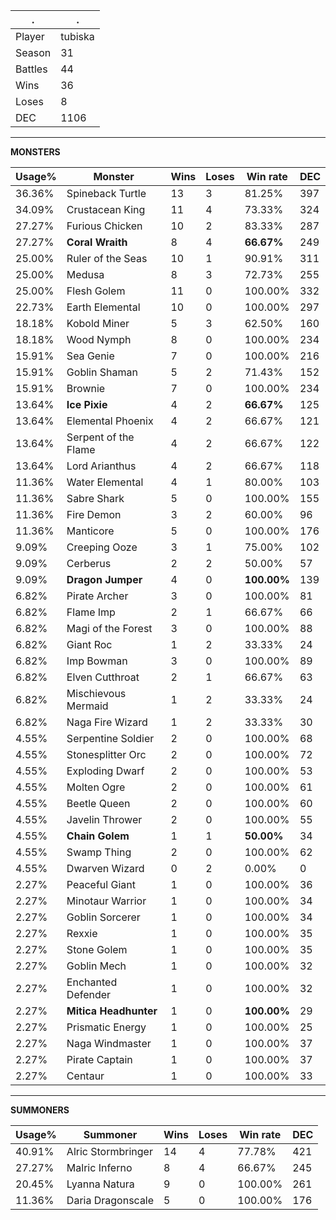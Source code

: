 .|.
|-|-
Player|tubiska
Season|31
Battles|44
Wins|36
Loses|8
DEC|1106

---
**MONSTERS**

Usage%|Monster|Wins|Loses|Win rate|DEC|
-|-|-|-|-|-|
36.36%|Spineback Turtle|13|3|81.25%|397|
34.09%|Crustacean King|11|4|73.33%|324|
27.27%|Furious Chicken|10|2|83.33%|287|
27.27%|**Coral Wraith**|8|4|**66.67%**|249|
25.00%|Ruler of the Seas|10|1|90.91%|311|
25.00%|Medusa|8|3|72.73%|255|
25.00%|Flesh Golem|11|0|100.00%|332|
22.73%|Earth Elemental|10|0|100.00%|297|
18.18%|Kobold Miner|5|3|62.50%|160|
18.18%|Wood Nymph|8|0|100.00%|234|
15.91%|Sea Genie|7|0|100.00%|216|
15.91%|Goblin Shaman|5|2|71.43%|152|
15.91%|Brownie|7|0|100.00%|234|
13.64%|**Ice Pixie**|4|2|**66.67%**|125|
13.64%|Elemental Phoenix|4|2|66.67%|121|
13.64%|Serpent of the Flame|4|2|66.67%|122|
13.64%|Lord Arianthus|4|2|66.67%|118|
11.36%|Water Elemental|4|1|80.00%|103|
11.36%|Sabre Shark|5|0|100.00%|155|
11.36%|Fire Demon|3|2|60.00%|96|
11.36%|Manticore|5|0|100.00%|176|
9.09%|Creeping Ooze|3|1|75.00%|102|
9.09%|Cerberus|2|2|50.00%|57|
9.09%|**Dragon Jumper**|4|0|**100.00%**|139|
6.82%|Pirate Archer|3|0|100.00%|81|
6.82%|Flame Imp|2|1|66.67%|66|
6.82%|Magi of the Forest|3|0|100.00%|88|
6.82%|Giant Roc|1|2|33.33%|24|
6.82%|Imp Bowman|3|0|100.00%|89|
6.82%|Elven Cutthroat|2|1|66.67%|63|
6.82%|Mischievous Mermaid|1|2|33.33%|24|
6.82%|Naga Fire Wizard|1|2|33.33%|30|
4.55%|Serpentine Soldier|2|0|100.00%|68|
4.55%|Stonesplitter Orc|2|0|100.00%|72|
4.55%|Exploding Dwarf|2|0|100.00%|53|
4.55%|Molten Ogre|2|0|100.00%|61|
4.55%|Beetle Queen|2|0|100.00%|60|
4.55%|Javelin Thrower|2|0|100.00%|55|
4.55%|**Chain Golem**|1|1|**50.00%**|34|
4.55%|Swamp Thing|2|0|100.00%|62|
4.55%|Dwarven Wizard|0|2|0.00%|0|
2.27%|Peaceful Giant|1|0|100.00%|36|
2.27%|Minotaur Warrior|1|0|100.00%|34|
2.27%|Goblin Sorcerer|1|0|100.00%|34|
2.27%|Rexxie|1|0|100.00%|35|
2.27%|Stone Golem|1|0|100.00%|35|
2.27%|Goblin Mech|1|0|100.00%|32|
2.27%|Enchanted Defender|1|0|100.00%|32|
2.27%|**Mitica Headhunter**|1|0|**100.00%**|29|
2.27%|Prismatic Energy|1|0|100.00%|25|
2.27%|Naga Windmaster|1|0|100.00%|37|
2.27%|Pirate Captain|1|0|100.00%|37|
2.27%|Centaur|1|0|100.00%|33|

---
**SUMMONERS**

Usage%|Summoner|Wins|Loses|Win rate|DEC|
-|-|-|-|-|-|
40.91%|Alric Stormbringer|14|4|77.78%|421|
27.27%|Malric Inferno|8|4|66.67%|245|
20.45%|Lyanna Natura|9|0|100.00%|261|
11.36%|Daria Dragonscale|5|0|100.00%|176|
